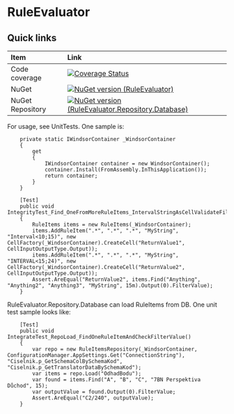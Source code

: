 # RuleEvaluator

## Quick links

|Item                  |Link                                                                                  |
|:---------------------|:-------------------------------------------------------------------------------------|
|Code coverage         | [![Coverage Status](https://coveralls.io/repos/github/PajoCz/RuleEvaluator/badge.svg?branch=master)](https://coveralls.io/github/PajoCz/RuleEvaluator?branch=master) |
|NuGet                 |  [![NuGet version (RuleEvaluator)](https://img.shields.io/nuget/v/RuleEvaluator.svg?style=flat-square)](https://www.nuget.org/packages/RuleEvaluator/)
|NuGet Repository      |  [![NuGet version (RuleEvaluator.Repository.Database)](https://img.shields.io/nuget/v/RuleEvaluator.Repository.Database.svg?style=flat-square)](https://www.nuget.org/packages/RuleEvaluator.Repository.Database/)


For usage, see UnitTests. One sample is:

        private static IWindsorContainer _WindsorContainer
        {
            get
            {
                IWindsorContainer container = new WindsorContainer();
                container.Install(FromAssembly.InThisApplication());
                return container;
            }
        }

        [Test]
        public void IntegrityTest_Find_OneFromMoreRuleItems_IntervalStringAsCellValidateFilterDecimal_ReturnsCorrectOutputValue()
        {
            RuleItems items = new RuleItems(_WindsorContainer);
            items.AddRuleItem(".*", ".*", ".*", "MyString", "Interval<10;15)", new CellFactory(_WindsorContainer).CreateCell("ReturnValue1", CellInputOutputType.Output));
            items.AddRuleItem(".*", ".*", ".*", "MyString", "INTERVAL<15;24)", new CellFactory(_WindsorContainer).CreateCell("ReturnValue2", CellInputOutputType.Output));
            Assert.AreEqual("ReturnValue2", items.Find("Anything", "Anything2", "Anything3", "MyString", 15m).Output(0).FilterValue);
        }

RuleEvaluator.Repository.Database can load RuleItems from DB. One unit test sample looks like:

        [Test]
        public void IntegrateTest_RepoLoad_FindOneRuleItemAndCheckFilterValue()
        {
            var repo = new RuleItemsRepository(_WindsorContainer, ConfigurationManager.AppSettings.Get("ConnectionString"), "Ciselnik.p_GetSchemaColBySchemaKod", "Ciselnik.p_GetTranslatorDataBySchemaKod");
            var items = repo.Load("OdhadBodu");
            var found = items.Find("A", "B", "C", "7BN Perspektiva Důchod", 15);
            var outputValue = found.Output(0).FilterValue;
            Assert.AreEqual("C2/240", outputValue);
        }
